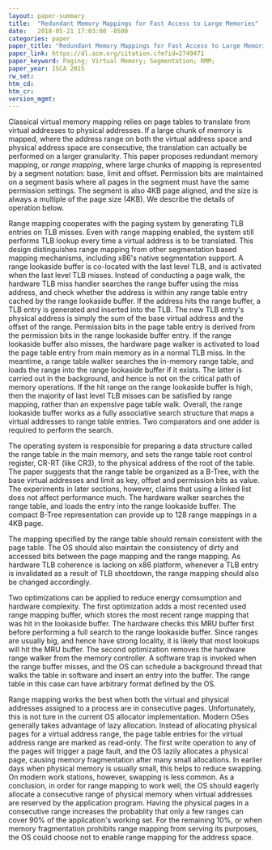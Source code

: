 ```yaml
---
layout: paper-summary
title:  "Redundant Memory Mappings for Fast Access to Large Memories"
date:   2018-05-21 17:03:00 -0500
categories: paper
paper_title: "Redundant Memory Mappings for Fast Access to Large Memories"
paper_link: https://dl.acm.org/citation.cfm?id=2749471
paper_keyword: Paging; Virtual Memory; Segmentation; RMM;
paper_year: ISCA 2015
rw_set: 
htm_cd: 
htm_cr: 
version_mgmt: 
---
```

 
Classical virtual memory mapping relies on page tables to translate from virtual addresses to physical addresses.
If a large chunk of memory is mapped, where the address range on both the virtual address space and physical 
address space are consecutive, the translation can actually be performed on a larger granularity. This paper 
proposes redundant memory mapping, or *range mapping*, where large chunks of mapping is represented by a segment notation:
base, limit and offset. Permission bits are maintained on a segment basis where all pages in the segment must
have the same permission settings. The segment is also 4KB page aligned, and the size is always a multiple of 
the page size (4KB). We describe the details of operation below.

Range mapping cooperates with the paging system by generating TLB entries on TLB misses. Even with range mapping enabled,
the system still performs TLB lookup every time a virtual address is to be translated. This design distinguishes range mapping
from other segmentation based mapping mechanisms, including x86's native segmentation support. A range lookaside buffer is co-located 
with the last level TLB, and is activated when the last level TLB misses. Instead of conducting a page walk, the hardware TLB miss 
handler searches the range buffer using the miss address, and check whether the address is within any range table entry cached by the 
range lookaside buffer. If the address hits the range buffer, a TLB entry is generated and inserted into the TLB. The new TLB entry's 
physical address is simply the sum of the base virtual address and the offset of the range. Permission bits in the page 
table entry is derived from the permission bits in the range lookaside buffer entry. If the range lookaside buffer also misses,
the hardware page walker is activated to load the page table entry from main memory as in a normal TLB miss. In the meantime, 
a range table walker searches the in-memory range table, and loads the range into the range lookaside buffer if it exists. The 
latter is carried out in the background, and hence is not on the critical path of memory operations. If the hit range on the 
range lookaside buffer is high, then the majority of last level TLB misses can be satisfied by range mapping, rather than 
an expensive page table walk. Overall, the range lookaside buffer works as a fully associative search structure that maps a
virtual addresses to range table entries. Two comparators and one adder is required to perform the search.

The operating system is responsible for preparing a data structure called the range table in the main memory, and sets the range 
table root control register, CR-RT (like CR3), to the physical address of the root of the table. The paper suggests that the range 
table be organized as a B-Tree, with the base virtual addresses and limit as key, offset and permission bits as value. The experiments
in later sections, however, claims that using a linked list does not affect performance much. The hardware walker searches the range 
table, and loads the entry into the range lookaside buffer. The compact B-Tree representation can provide up to 128 range mappings in
a 4KB page.

The mapping specified by the range table should remain consistent with the page table. The OS should also maintain the consistency
of dirty and accessed bits between the page mapping and the range mapping. As hardware TLB coherence is lacking on x86 platform,
whenever a TLB entry is invalidated as a result of TLB shootdown, the range mapping should also be changed accordingly. 

Two optimizations can be applied to reduce energy comsumption and hardware complexity. The first optimization adds a most recented used 
range mapping buffer, which stores the most recent range mapping that was hit in the lookaside buffer. The hardware checks this MRU 
buffer first before performing a full search to the range lookaside buffer. Since ranges are usually big, and hence have strong locality,
it is likely that most lookups will hit the MRU buffer. The second optimization removes the hardware range walker from the memory
controller. A software trap is invoked when the range buffer misses, and the OS can schedule a background thread that walks the table
in software and insert an entry into the buffer. The range table in this case can have arbitrary format defined by the OS.

Range mapping works the best when both the virtual and physical addresses assigned to a process are in consecutive pages. Unfortunately, 
this is not ture in the current OS allocator implementation. Modern OSes generally takes advantage of lazy allocation. Instead of 
allocating physical pages for a virtual address range, the page table entries for the virtual address range are marked as read-only.
The first write operation to any of the pages will trigger a page fault, and the OS lazily allocates a physical page, causing 
memory fragmentation after many small allocations.
In earlier days when physical memory is usually small, this helps to reduce swapping. On modern work stations, however, swapping 
is less common. As a conclusion, in order for range mapping to work well, the OS should eagerly allocate a consecutive range of 
physical memory when virtual addresses are reserved by the application program. Having the physical pages in a consecutive range 
increases the probablity that only a few ranges can cover 90% of the application's working set. For the remaining 10%, or when 
memory fragmentation prohibits range mapping from serving its purposes, the OS could choose not to enable range mapping for 
the address space.
